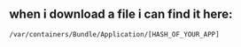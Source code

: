 ## when i download a file i can find it here:
```bash
/var/containers/Bundle/Application/[HASH_OF_YOUR_APP]
```
